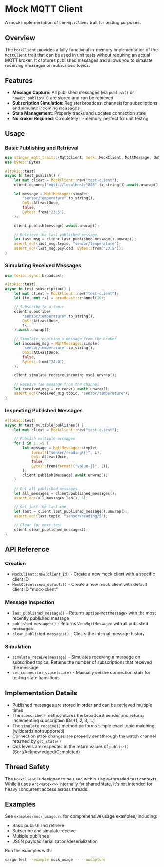 # Mock MQTT Client

A mock implementation of the `MqttClient` trait for testing purposes.

## Overview

The `MockClient` provides a fully functional in-memory implementation of the `MqttClient` trait that can be used in unit tests without requiring an actual MQTT broker. It captures published messages and allows you to simulate receiving messages on subscribed topics.

## Features

- **Message Capture**: All published messages (via `publish()` or `nowait_publish()`) are stored and can be retrieved
- **Subscription Simulation**: Register broadcast channels for subscriptions and simulate incoming messages
- **State Management**: Properly tracks and updates connection state
- **No Broker Required**: Completely in-memory, perfect for unit testing

## Usage

### Basic Publishing and Retrieval

```rust
use stinger_mqtt_trait::{MqttClient, mock::MockClient, MqttMessage, QoS};
use bytes::Bytes;

#[tokio::test]
async fn test_publish() {
    let mut client = MockClient::new("test-client");
    client.connect("mqtt://localhost:1883".to_string()).await.unwrap();
    
    let message = MqttMessage::simple(
        "sensor/temperature".to_string(),
        QoS::AtLeastOnce,
        false,
        Bytes::from("23.5"),
    );
    
    client.publish(message).await.unwrap();
    
    // Retrieve the last published message
    let last_msg = client.last_published_message().unwrap();
    assert_eq!(last_msg.topic, "sensor/temperature");
    assert_eq!(last_msg.payload, Bytes::from("23.5"));
}
```

### Simulating Received Messages

```rust
use tokio::sync::broadcast;

#[tokio::test]
async fn test_subscription() {
    let mut client = MockClient::new("test-client");
    let (tx, mut rx) = broadcast::channel(10);
    
    // Subscribe to a topic
    client.subscribe(
        "sensor/temperature".to_string(),
        QoS::AtLeastOnce,
        tx,
    ).await.unwrap();
    
    // Simulate receiving a message from the broker
    let incoming_msg = MqttMessage::simple(
        "sensor/temperature".to_string(),
        QoS::AtLeastOnce,
        false,
        Bytes::from("24.8"),
    );
    
    client.simulate_receive(incoming_msg).unwrap();
    
    // Receive the message from the channel
    let received_msg = rx.recv().await.unwrap();
    assert_eq!(received_msg.topic, "sensor/temperature");
}
```

### Inspecting Published Messages

```rust
#[tokio::test]
async fn test_multiple_publishes() {
    let mut client = MockClient::new("test-client");
    
    // Publish multiple messages
    for i in 1..=5 {
        let message = MqttMessage::simple(
            format!("sensor/reading/{}", i),
            QoS::AtLeastOnce,
            false,
            Bytes::from(format!("value-{}", i)),
        );
        client.publish(message).await.unwrap();
    }
    
    // Get all published messages
    let all_messages = client.published_messages();
    assert_eq!(all_messages.len(), 5);
    
    // Get just the last one
    let last = client.last_published_message().unwrap();
    assert_eq!(last.topic, "sensor/reading/5");
    
    // Clear for next test
    client.clear_published_messages();
}
```

## API Reference

### Creation

- `MockClient::new(client_id)` - Create a new mock client with a specific client ID
- `MockClient::new_default()` - Create a new mock client with default client ID "mock-client"

### Message Inspection

- `last_published_message()` - Returns `Option<MqttMessage>` with the most recently published message
- `published_messages()` - Returns `Vec<MqttMessage>` with all published messages
- `clear_published_messages()` - Clears the internal message history

### Simulation

- `simulate_receive(message)` - Simulates receiving a message on subscribed topics. Returns the number of subscriptions that received the message
- `set_connection_state(state)` - Manually set the connection state for testing state transitions

## Implementation Details

- Published messages are stored in order and can be retrieved multiple times
- The `subscribe()` method stores the broadcast sender and returns incrementing subscription IDs (1, 2, 3, ...)
- The `simulate_receive()` method performs simple exact topic matching (wildcards not supported)
- Connection state changes are properly sent through the watch channel returned by `get_state()`
- QoS levels are respected in the return values of `publish()` (Sent/Acknowledged/Completed)

## Thread Safety

The `MockClient` is designed to be used within single-threaded test contexts. While it uses `Arc<Mutex<>>` internally for shared state, it's not intended for heavy concurrent access across threads.

## Examples

See `examples/mock_usage.rs` for comprehensive usage examples, including:
- Basic publish and retrieve
- Subscribe and simulate receive
- Multiple publishes
- JSON payload serialization/deserialization

Run the examples with:
```bash
cargo test --example mock_usage -- --nocapture
```

